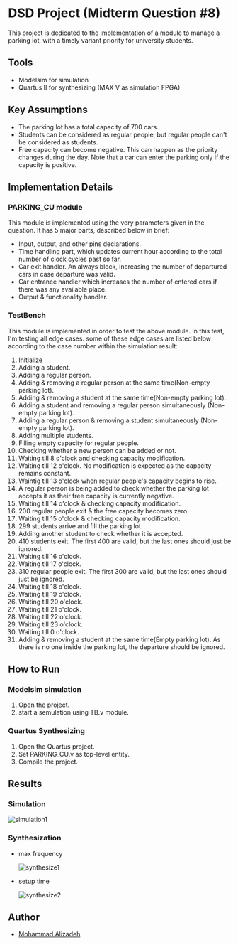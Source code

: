 
# DSD Project (Midterm Question #8)

This project is dedicated to the implementation of a module to manage a parking lot, with a timely variant priority for university students.

## Tools

- Modelsim for simulation
- Quartus II for synthesizing (MAX V as simulation FPGA)


## Key Assumptions

- The parking lot has a total capacity of 700 cars.
- Students can be considered as regular people, but regular people can't be considered as students.
- Free capacity can become negative. This can happen as the priority changes during the day. Note that a car can enter the parking only if the capacity is positive.

## Implementation Details

### PARKING_CU module

This module is implemented using the very parameters given in the question.
It has 5 major parts, described below in brief:
- Input, output, and other pins declarations.
- Time handling part, which updates current hour according to the total number of clock cycles past so far.
- Car exit handler. An always block, increasing the number of departured cars in case departure was valid.
- Car entrance handler which increases the number of entered cars if there was any available place.
- Output & functionality handler.


### TestBench

This module is implemented in order to test the above module.
In this test, I'm testing all edge cases. some of these edge cases are listed below according to the case number within the simulation result:

1) Initialize
2) Adding a student.
3) Adding a regular person.
4) Adding & removing a regular person at the same time(Non-empty parking lot).
5) Adding & removing a student at the same time(Non-empty parking lot).
6) Adding a student and removing a regular person simultaneously (Non-empty parking lot).
7) Adding a regular person & removing a student simultaneously (Non-empty parking lot).
8) Adding multiple students.
9) Filling empty capacity for regular people.
10) Checking whether a new person can be added or not.
11) Waiting till 8 o'clock and checking capacity modification.
12) Waiting till 12 o'clock. No modification is expected as the capacity remains constant.
13) Waintig till 13 o'clock when regular people's capacity begins to rise.
14) A regular person is being added to check whether the parking lot accepts it as their free capacity is currently negative.
15) Waiting till 14 o'clock & checking capacity modification.
16) 200 regular people exit & the free capacity becomes zero.
17) Waiting till 15 o'clock & checking capacity modification.
18) 299 students arrive and fill the parking lot.
19) Adding another student to check whether it is accepted.
20) 410 students exit. The first 400 are valid, but the last ones should just be ignored.
21) Waiting till 16 o'clock.
22) Waiting till 17 o'clock.
23) 310 regular people exit. The first 300 are valid, but the last ones should just be ignored.
24) Waiting till 18 o'clock.
25) Waiting till 19 o'clock.
26) Waiting till 20 o'clock.
27) Waiting till 21 o'clock.
28) Waiting till 22 o'clock.
29) Waiting till 23 o'clock.
30) Waiting till 0 o'clock.
31) Adding & removing a student at the same time(Empty parking lot). As there is no one inside the parking lot, the departure should be ignored.

## How to Run

### Modelsim simulation

1) Open the project.
2) start a semulation using TB.v module.


### Quartus Synthesizing

1) Open the Quartus project.
2) Set PARKING_CU.v as top-level entity.
3) Compile the project.

## Results

### Simulation

![simulation1](https://s8.uupload.ir/files/simulation_result_fff3.png)

### Synthesization
- max frequency

  ![synthesize1](https://s8.uupload.ir/files/synthesize_result1_i4ie.png)

- setup time
 
  ![synthesize2](https://s8.uupload.ir/files/synthesize_result2_0kxg.png)


## Author
- [Mohammad Alizadeh](https://github.com/mohaliza138)
